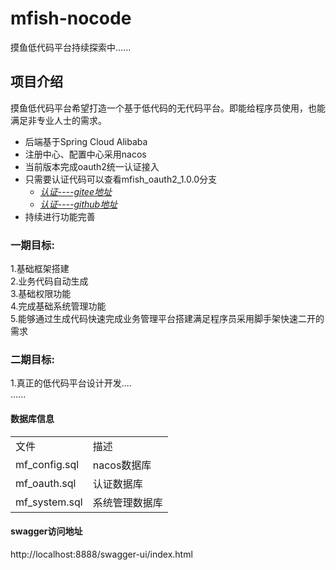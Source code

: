 # mfish-nocode
摸鱼低代码平台持续探索中......
## 项目介绍
摸鱼低代码平台希望打造一个基于低代码的无代码平台。即能给程序员使用，也能满足非专业人士的需求。
* 后端基于Spring Cloud Alibaba
* 注册中心、配置中心采用nacos
* 当前版本完成oauth2统一认证接入
* 只需要认证代码可以查看mfish_oauth2_1.0.0分支
  * *[认证----gitee地址](https://gitee.com/qiufeng9862/mfish-cloud/tree/mfish_oauth2_1.0.0/)*
  * *[认证----github地址](https://github.com/mfish-qf/mfish-cloud/tree/mfish_oauth2_1.0.0)*
* 持续进行功能完善

### 一期目标:
1.基础框架搭建  
2.业务代码自动生成  
3.基础权限功能  
4.完成基础系统管理功能  
5.能够通过生成代码快速完成业务管理平台搭建满足程序员采用脚手架快速二开的需求
### 二期目标:
1.真正的低代码平台设计开发....  
......  


#### 数据库信息
<table>
    <tr>
        <td>文件</td>
        <td>描述</td>
    </tr>
    <tr>
        <td>mf_config.sql</td>
        <td>nacos数据库</td>
    </tr>
    <tr>
        <td>mf_oauth.sql</td>
        <td>认证数据库</td>
    </tr>
    <tr>
        <td>mf_system.sql</td>
        <td>系统管理数据库</td>
    </tr>
</table>


#### swagger访问地址
http://localhost:8888/swagger-ui/index.html

